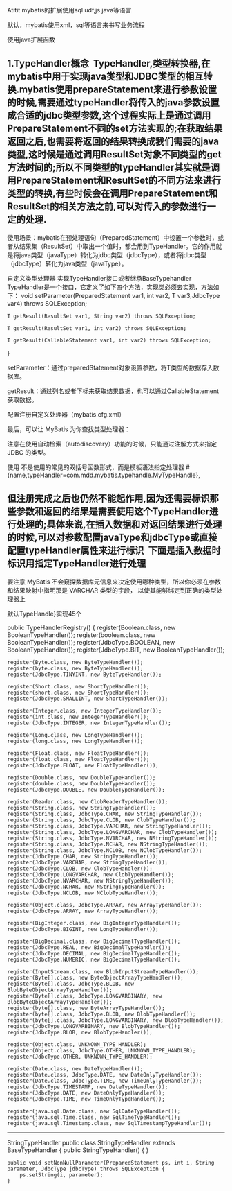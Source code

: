 Atitit mybatis的扩展使用sql udf,js java等语言


默认，mybatis使用xml，sql等语言来书写业务流程

使用java扩展函数

1.TypeHandler概念 
TypeHandler,类型转换器,在mybatis中用于实现java类型和JDBC类型的相互转换.mybatis使用prepareStatement来进行参数设置的时候,需要通过typeHandler将传入的java参数设置成合适的jdbc类型参数,这个过程实际上是通过调用PrepareStatement不同的set方法实现的;在获取结果返回之后,也需要将返回的结果转换成我们需要的java类型,这时候是通过调用ResultSet对象不同类型的get方法时间的;所以不同类型的typeHandler其实就是调用PrepareStatement和ResultSet的不同方法来进行类型的转换,有些时候会在调用PrepareStatement和ResultSet的相关方法之前,可以对传入的参数进行一定的处理. 
--------------------- 
 
使用场景：mybatis在预处理语句（PreparedStatement）中设置一个参数时，或者从结果集（ResultSet）中取出一个值时，都会用到TypeHandler。它的作用就是将java类型（javaType）转化为jdbc类型（jdbcType），或者将jdbc类型（jdbcType）转化为java类型（javaType）。


自定义类型处理器
实现TypeHandler接口或者继承BaseTypehandler
TypeHandler是一个接口，它定义了如下四个方法，实现类必须去实现，方法如下：
    void setParameter(PreparedStatement var1, int var2, T var3,JdbcType var4) throws SQLException;

    T getResult(ResultSet var1, String var2) throws SQLException;

    T getResult(ResultSet var1, int var2) throws SQLException;

    T getResult(CallableStatement var1, int var2) throws SQLException;
}

setParameter：通过preparedStatement对象设置参数，将T类型的数据存入数据库。


getResult：通过列名或者下标来获取结果数据，也可以通过CallableStatement获取数据。



配置注册自定义处理器（mybatis.cfg.xml）
    <!--自定义类型处理器-->
    <typeHandlers>
        <typeHandler handler="com.mdd.mybatis.typehandle.MyTypeHandle"></typeHandler>
</typeHandlers>

最后，可以让 MyBatis 为你查找类型处理器：
<!-- mybatis-config.xml --><typeHandlers>
  <package name="org.mybatis.example"/></typeHandlers>
注意在使用自动检索（autodiscovery）功能的时候，只能通过注解方式来指定 JDBC 的类型。


使用 
不是使用的常见的双括号函数形式，而是模板语法指定处理器
#{name,typeHandler=com.mdd.mybatis.typehandle.MyTypeHandle},

但注册完成之后也仍然不能起作用,因为还需要标识那些参数和返回的结果是需要使用这个TypeHandler进行处理的;具体来说,在插入数据和对返回结果进行处理的时候,可以对参数配置javaType和jdbcType或直接配置typeHandler属性来进行标识 
下面是插入数据时标识用指定TypeHandler进行处理
--------------------- 
 要注意 MyBatis 不会窥探数据库元信息来决定使用哪种类型，所以你必须在参数和结果映射中指明那是 VARCHAR 类型的字段， 以使其能够绑定到正确的类型处理器上


默认TypeHandle}实现45个

public TypeHandlerRegistry() {
    register(Boolean.class, new BooleanTypeHandler());
    register(boolean.class, new BooleanTypeHandler());
    register(JdbcType.BOOLEAN, new BooleanTypeHandler());
    register(JdbcType.BIT, new BooleanTypeHandler());
 
    register(Byte.class, new ByteTypeHandler());
    register(byte.class, new ByteTypeHandler());
    register(JdbcType.TINYINT, new ByteTypeHandler());
 
    register(Short.class, new ShortTypeHandler());
    register(short.class, new ShortTypeHandler());
    register(JdbcType.SMALLINT, new ShortTypeHandler());
 
    register(Integer.class, new IntegerTypeHandler());
    register(int.class, new IntegerTypeHandler());
    register(JdbcType.INTEGER, new IntegerTypeHandler());
 
    register(Long.class, new LongTypeHandler());
    register(long.class, new LongTypeHandler());
 
    register(Float.class, new FloatTypeHandler());
    register(float.class, new FloatTypeHandler());
    register(JdbcType.FLOAT, new FloatTypeHandler());
 
    register(Double.class, new DoubleTypeHandler());
    register(double.class, new DoubleTypeHandler());
    register(JdbcType.DOUBLE, new DoubleTypeHandler());
 
    register(Reader.class, new ClobReaderTypeHandler());
    register(String.class, new StringTypeHandler());
    register(String.class, JdbcType.CHAR, new StringTypeHandler());
    register(String.class, JdbcType.CLOB, new ClobTypeHandler());
    register(String.class, JdbcType.VARCHAR, new StringTypeHandler());
    register(String.class, JdbcType.LONGVARCHAR, new ClobTypeHandler());
    register(String.class, JdbcType.NVARCHAR, new NStringTypeHandler());
    register(String.class, JdbcType.NCHAR, new NStringTypeHandler());
    register(String.class, JdbcType.NCLOB, new NClobTypeHandler());
    register(JdbcType.CHAR, new StringTypeHandler());
    register(JdbcType.VARCHAR, new StringTypeHandler());
    register(JdbcType.CLOB, new ClobTypeHandler());
    register(JdbcType.LONGVARCHAR, new ClobTypeHandler());
    register(JdbcType.NVARCHAR, new NStringTypeHandler());
    register(JdbcType.NCHAR, new NStringTypeHandler());
    register(JdbcType.NCLOB, new NClobTypeHandler());
 
    register(Object.class, JdbcType.ARRAY, new ArrayTypeHandler());
    register(JdbcType.ARRAY, new ArrayTypeHandler());
 
    register(BigInteger.class, new BigIntegerTypeHandler());
    register(JdbcType.BIGINT, new LongTypeHandler());
 
    register(BigDecimal.class, new BigDecimalTypeHandler());
    register(JdbcType.REAL, new BigDecimalTypeHandler());
    register(JdbcType.DECIMAL, new BigDecimalTypeHandler());
    register(JdbcType.NUMERIC, new BigDecimalTypeHandler());
 
    register(InputStream.class, new BlobInputStreamTypeHandler());
    register(Byte[].class, new ByteObjectArrayTypeHandler());
    register(Byte[].class, JdbcType.BLOB, new BlobByteObjectArrayTypeHandler());
    register(Byte[].class, JdbcType.LONGVARBINARY, new BlobByteObjectArrayTypeHandler());
    register(byte[].class, new ByteArrayTypeHandler());
    register(byte[].class, JdbcType.BLOB, new BlobTypeHandler());
    register(byte[].class, JdbcType.LONGVARBINARY, new BlobTypeHandler());
    register(JdbcType.LONGVARBINARY, new BlobTypeHandler());
    register(JdbcType.BLOB, new BlobTypeHandler());
 
    register(Object.class, UNKNOWN_TYPE_HANDLER);
    register(Object.class, JdbcType.OTHER, UNKNOWN_TYPE_HANDLER);
    register(JdbcType.OTHER, UNKNOWN_TYPE_HANDLER);
 
    register(Date.class, new DateTypeHandler());
    register(Date.class, JdbcType.DATE, new DateOnlyTypeHandler());
    register(Date.class, JdbcType.TIME, new TimeOnlyTypeHandler());
    register(JdbcType.TIMESTAMP, new DateTypeHandler());
    register(JdbcType.DATE, new DateOnlyTypeHandler());
    register(JdbcType.TIME, new TimeOnlyTypeHandler());
 
    register(java.sql.Date.class, new SqlDateTypeHandler());
    register(java.sql.Time.class, new SqlTimeTypeHandler());
    register(java.sql.Timestamp.class, new SqlTimestampTypeHandler());
--------------------- 
 

StringTypeHandler 
public class StringTypeHandler extends BaseTypeHandler<String> {
    public StringTypeHandler() {
    }

    public void setNonNullParameter(PreparedStatement ps, int i, String parameter, JdbcType jdbcType) throws SQLException {
        ps.setString(i, parameter);
    }

